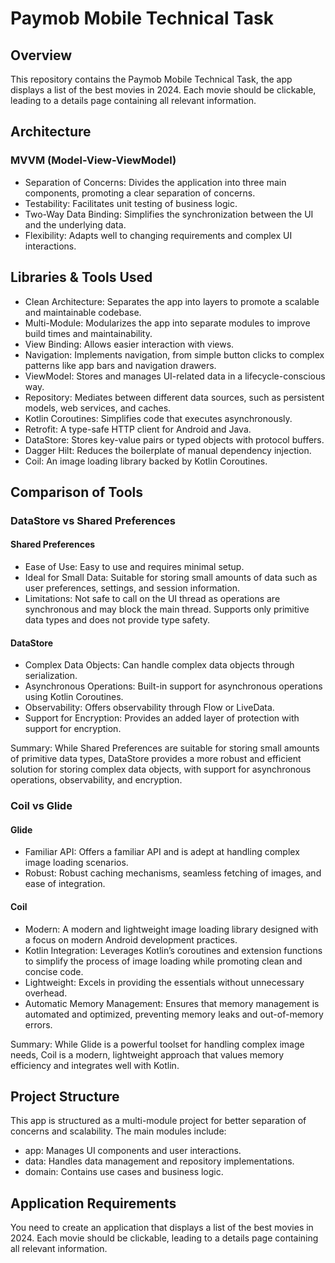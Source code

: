 # Paymob Mobile Technical Task

## Overview

This repository contains the Paymob Mobile Technical Task, 
the app displays a list of the best movies in 2024. Each movie should be clickable, leading to a details page containing all relevant information.

## Architecture

### MVVM (Model-View-ViewModel)

- Separation of Concerns: Divides the application into three main components, promoting a clear separation of concerns.
- Testability: Facilitates unit testing of business logic.
- Two-Way Data Binding: Simplifies the synchronization between the UI and the underlying data.
- Flexibility: Adapts well to changing requirements and complex UI interactions.

## Libraries & Tools Used

- Clean Architecture: Separates the app into layers to promote a scalable and maintainable codebase.
- Multi-Module: Modularizes the app into separate modules to improve build times and maintainability.
- View Binding: Allows easier interaction with views.
- Navigation: Implements navigation, from simple button clicks to complex patterns like app bars and navigation drawers.
- ViewModel: Stores and manages UI-related data in a lifecycle-conscious way.
- Repository: Mediates between different data sources, such as persistent models, web services, and caches.
- Kotlin Coroutines: Simplifies code that executes asynchronously.
- Retrofit: A type-safe HTTP client for Android and Java.
- DataStore: Stores key-value pairs or typed objects with protocol buffers.
- Dagger Hilt: Reduces the boilerplate of manual dependency injection.
- Coil: An image loading library backed by Kotlin Coroutines.

## Comparison of Tools

### DataStore vs Shared Preferences

#### Shared Preferences
- Ease of Use: Easy to use and requires minimal setup.
- Ideal for Small Data: Suitable for storing small amounts of data such as user preferences, settings, and session information.
- Limitations: Not safe to call on the UI thread as operations are synchronous and may block the main thread. Supports only primitive data types and does not provide type safety.

#### DataStore
- Complex Data Objects: Can handle complex data objects through serialization.
- Asynchronous Operations: Built-in support for asynchronous operations using Kotlin Coroutines.
- Observability: Offers observability through Flow or LiveData.
- Support for Encryption: Provides an added layer of protection with support for encryption.

Summary: While Shared Preferences are suitable for storing small amounts of primitive data types, DataStore provides a more robust and efficient solution for storing complex data objects, with support for asynchronous operations, observability, and encryption.

### Coil vs Glide

#### Glide
- Familiar API: Offers a familiar API and is adept at handling complex image loading scenarios.
- Robust: Robust caching mechanisms, seamless fetching of images, and ease of integration.

#### Coil
- Modern: A modern and lightweight image loading library designed with a focus on modern Android development practices.
- Kotlin Integration: Leverages Kotlin’s coroutines and extension functions to simplify the process of image loading while promoting clean and concise code.
- Lightweight: Excels in providing the essentials without unnecessary overhead.
- Automatic Memory Management: Ensures that memory management is automated and optimized, preventing memory leaks and out-of-memory errors.

Summary: While Glide is a powerful toolset for handling complex image needs, Coil is a modern, lightweight approach that values memory efficiency and integrates well with Kotlin.

## Project Structure

This app is structured as a multi-module project for better separation of concerns and scalability. The main modules include:

- app: Manages UI components and user interactions.
- data: Handles data management and repository implementations.
- domain: Contains use cases and business logic.

## Application Requirements

You need to create an application that displays a list of the best movies in 2024. Each movie should be clickable, leading to a details page containing all relevant information.
